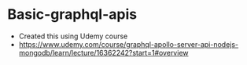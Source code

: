 # Basic-graphql-apis

- Created this using Udemy course
- https://www.udemy.com/course/graphql-apollo-server-api-nodejs-mongodb/learn/lecture/16362242?start=1#overview
